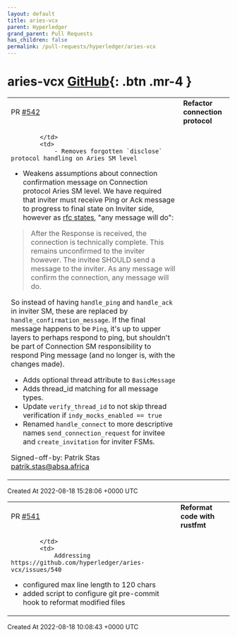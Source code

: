 ```yaml
---
layout: default
title: aries-vcx
parent: Hyperledger
grand_parent: Pull Requests
has_children: false
permalink: /pull-requests/hyperledger/aries-vcx
---
```


# aries-vcx <span class="fs-3 right-align">[GitHub](https://github.com/hyperledger/aries-vcx){: .btn .mr-4 }</span>


<div>
    <table>
        <tr>
            <td>
                PR <a href="https://github.com/hyperledger/aries-vcx/pull/542" class=".btn">#542</a>
            </td>
            <td>
                <b>
                    Refactor connection protocol
                </b>
            </td>
        </tr>
        <tr>
            <td>
                
            </td>
            <td>
                - Removes forgotten `disclose` protocol handling on Aries SM level
- Weakens assumptions about connection confirmation message on Connection protocol Aries SM level. We have required that inviter must receive Ping or Ack message to progress to final state on Inviter side, however as [rfc states](https://github.com/hyperledger/aries-rfcs/blob/main/features/0160-connection-protocol/README.md#3-connection-acknowledgement), "any message will do":
> After the Response is received, the connection is technically complete. This remains unconfirmed to the inviter however. The invitee SHOULD send a message to the inviter. As any message will confirm the connection, any message will do.

So instead of having `handle_ping` and `handle_ack` in inviter SM, these are replaced by `handle_confirmation_message`. If the final message happens to be `Ping`, it's up to upper layers to perhaps respond to ping, but shouldn't be part of Connection SM responsibility to respond Ping message (and no longer is, with the changes made).
- Adds optional thread attribute to `BasicMessage`
- Adds thread_id matching for all message types. 
- Update `verify_thread_id` to not skip thread verification if `indy_mocks_enabled == true`
- Renamed `handle_connect` to more descriptive names `send_connection_request` for invitee and `create_invitation` for inviter FSMs.

Signed-off-by: Patrik Stas <patrik.stas@absa.africa>
            </td>
        </tr>
    </table>
    <div class="right-align">
        Created At 2022-08-18 15:28:06 +0000 UTC
    </div>
</div>

<div>
    <table>
        <tr>
            <td>
                PR <a href="https://github.com/hyperledger/aries-vcx/pull/541" class=".btn">#541</a>
            </td>
            <td>
                <b>
                    Reformat code with rustfmt
                </b>
            </td>
        </tr>
        <tr>
            <td>
                
            </td>
            <td>
                Addressing https://github.com/hyperledger/aries-vcx/issues/540
- configured max line length to 120 chars
- added script to configure git pre-commit hook to reformat modified files
            </td>
        </tr>
    </table>
    <div class="right-align">
        Created At 2022-08-18 10:08:43 +0000 UTC
    </div>
</div>

